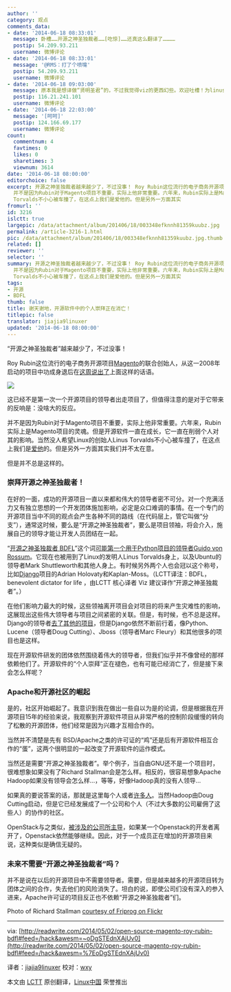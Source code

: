 ```yaml
---
author: ''
category: 观点
comments_data:
- date: '2014-06-18 08:33:01'
  message: 卧槽……开源之神圣独裁者……[吃惊]……还真这么翻译了…………
  postip: 54.209.93.211
  username: 微博评论
- date: '2014-06-18 08:33:01'
  message: '@RMS：打了个喷嚏'
  postip: 54.209.93.211
  username: 微博评论
- date: '2014-06-18 09:03:00'
  message: 原本我是想译做“贤明圣君”的，不过我觉得viz的更西幻些。欢迎吐槽！为linus加冕！//@LinuxCN好基友-Viz赵文轩:卧槽……开源之神圣独裁者……[吃惊]……还真这么翻译了…………
  postip: 116.21.241.101
  username: 微博评论
- date: '2014-06-18 22:03:00'
  message: '[呵呵]'
  postip: 124.166.69.177
  username: 微博评论
count:
  commentnum: 4
  favtimes: 0
  likes: 0
  sharetimes: 3
  viewnum: 3614
date: '2014-06-18 08:00:00'
editorchoice: false
excerpt: 开源之神圣独裁者越来越少了，不过没事！ Roy Rubin这位流行的电子商务开源项目Magento的联合创始人，从这一2008年启动的项目中功成身退后在这周说出了上面这样的话语。  这已经不是第一次一个开源项目的领导者出走项目了，但值得注意的是对于它带来的反响是：没啥大的反应。
  并不是因为Rubin对于Magento项目不重要，实际上他非常重要。六年来，Rubin实际上是Magento项目的灵魂。但是开源软件一直在成长，它一直在削弱个人对其的影响。当然没人希望Linux的创始人Linus
  Torvalds不小心被车撞了，在这点上我们是爱他的。但是另外一方面其实
fromurl: ''
id: 3216
islctt: true
largepic: /data/attachment/album/201406/18/003348efknnh81359kuubz.jpg
permalink: /article-3216-1.html
pic: /data/attachment/album/201406/18/003348efknnh81359kuubz.jpg.thumb.jpg
related: []
reviewer: ''
selector: ''
summary: 开源之神圣独裁者越来越少了，不过没事！ Roy Rubin这位流行的电子商务开源项目Magento的联合创始人，从这一2008年启动的项目中功成身退后在这周说出了上面这样的话语。  这已经不是第一次一个开源项目的领导者出走项目了，但值得注意的是对于它带来的反响是：没啥大的反应。
  并不是因为Rubin对于Magento项目不重要，实际上他非常重要。六年来，Rubin实际上是Magento项目的灵魂。但是开源软件一直在成长，它一直在削弱个人对其的影响。当然没人希望Linux的创始人Linus
  Torvalds不小心被车撞了，在这点上我们是爱他的。但是另外一方面其实
tags:
- 开源
- BDFL
thumb: false
title: 谢天谢地，开源软件中的个人崇拜正在消亡！
titlepic: false
translator: jiajia9linuxer
updated: '2014-06-18 08:00:00'
---
```


“开源之神圣独裁者”越来越少了，不过没事！


Roy Rubin这位流行的电子商务开源项目[Magento](http://magento.com/)的联合创始人，从这一2008年启动的项目中功成身退后在[这周说出了](http://magento.com/blog/magento-news/note-roy-and-mark#.U2JhPK1dVii)上面这样的话语。


![](/data/attachment/album/201406/18/003348efknnh81359kuubz.jpg)


这已经不是第一次一个开源项目的领导者出走项目了，但值得注意的是对于它带来的反响是：没啥大的反应。


并不是因为Rubin对于Magento项目不重要，实际上他非常重要。六年来，Rubin实际上是Magento项目的灵魂。但是开源软件一直在成长，它一直在削弱个人对其的影响。当然没人希望Linux的创始人Linus Torvalds不小心被车撞了，在这点上我们是[爱他](http://www.serverwatch.com/server-news/if-linus-torvalds-got-hit-by-a-bus-would-linux-die.html)的。但是另外一方面其实我们并不太在意。


但是并不总是这样的。


### 崇拜开源之神圣独裁者！


在好的一面，成功的开源项目一直以来都和伟大的领导者密不可分。对一个充满活力又有独立思想的一个开发团体施加影响，必定是众口难调的事情。在一个专门的开源项目当中不同的观点会产生各种不同的路线（在代码层上，管它叫做“分支”），通常这时候，要么是“开源之神圣独裁者”，要么是项目领袖，将会介入，施展自己的领导才能让开发人员团结在一起。


“[开源之神圣独裁者 BDFL](http://en.wikipedia.org/wiki/Benevolent_dictator_for_life)”这个词[可能第一个用于Python项目的领导者Guido von Rossum](http://www.artima.com/weblogs/viewpost.jsp?thread=235725)。它现在也被用到了Linux的发明人Linus Torvalds身上，以及Ubuntu的领导者Mark Shuttleworth和其他人身上。有时候另外两个人也会冠以这个称号，比如[Django](https://www.djangoproject.com/)项目的Adrian Holovaty和Kaplan-Moss。（LCTT译注：BDFL，benevolent dictator for life ，由LCTT 核心译者 Viz 建议译作“开源之神圣独裁者”。）


在他们影响力最大的时候，这些领袖离开项目会对项目的将来产生灾难性的影响，这展现出这些伟大领导者与项目之间紧密的关联。但是，有时候，也不总是这样。Django的领导者[去了其他的项目](http://www.theatlantic.com/technology/archive/2014/01/on-the-reign-of-benevolent-dictators-for-life-in-software/283139/)，但是Django依然不断前行着，像Python、Lucene（领导者Doug Cutting）、Jboss（领导者Marc Fleury）和其他很多的项目也是这样。


现在开源软件研发的团体依然围绕着伟大的领导者，但我们似乎并不像曾经的那样依赖他们了。开源软件的“个人崇拜”正在褪色，也有可能已经消亡了，但是接下来会怎么样呢？


### Apache和开源社区的崛起


是的，社区开始崛起了。我意识到我在做出一些自以为是的论调，但是根据我在开源项目15年的经验来说，我观察到开源软件项目从非常严格的控制阶段缓慢的转向了松散的开源团体，他们经常是因为兴趣才互相合作的。


当然并不清楚是先有 BSD/Apache之类的许可证的“鸡”还是后有开源软件相互合作的“蛋”，这两个很明显的一起改变了开源软件的运作模式。


当然还是需要“开源之神圣独裁者”。举个例子，当自由GNU还不是一个项目时，很难想象如果没有了Richard Stallman会是怎么样。相反的，很容易想象Apache Hadoop如果没有领导会怎么样…，等等，好像Hadoop真的没有人领导…


如果真的要说答案的话，那就是这里每个人或者[许多人](http://hadoop.apache.org/who.html)。当然Hadoop由Doug Cutting启动，但是它已经发展成了一个公司和个人（不过大多数的公司雇佣了这些人）的协作的社区。


OpenStack与之类似，[被涉及的公司所主导](http://activity.openstack.org/dash/releases/)，如果某一个Openstack的开发者离开了，Openstack依然能够继续。因此，对于一个成员正在增加的开源项目来说，这种类似是确信无疑的。


### 未来不需要“开源之神圣独裁者”吗？


并不是说在以后的开源项目中不需要领导者。需要，但是越来越多的开源项目转为团体之间的合作，失去他们的风险消失了。坦白的说，即使公司们没有深入的参入进来，Apache许可证的项目反正也不依赖“开源之神圣独裁者”们。


Photo of Richard Stallman [courtesy of Friprog on Flickr](https://www.flickr.com/photos/friprog/)




---


via: [http://readwrite.com/2014/05/02/open-source-magento-roy-rubin-bdfl#feed=/hack&awesm=~oDgSTEdnXAjUv0](http://readwrite.com/2014/05/02/open-source-magento-roy-rubin-bdfl#feed=/hack&awesm=%7EoDgSTEdnXAjUv0)


译者：[jiajia9linuxer](https://github.com/jiajia9linuxer) 校对：[wxy](https://github.com/wxy)


本文由 [LCTT](https://github.com/LCTT/TranslateProject) 原创翻译，[Linux中国](http://linux.cn/) 荣誉推出